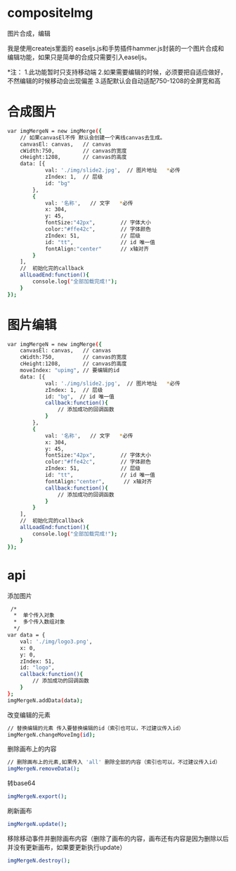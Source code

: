 # compositeImg
图片合成，编辑

我是使用createjs里面的 easeljs.js和手势插件hammer.js封装的一个图片合成和编辑功能，如果只是简单的合成只需要引入easeljs。

*注：
    1.此功能暂时只支持移动端
    2.如果需要编辑的时候，必须要把自适应做好，不然编辑的时候移动会出现偏差
    3.适配默认会自动适配750-1208的全屏宽和高


# 合成图片
``` bash
var imgMergeN = new imgMerge({
    // 如果canvasEl不传 默认会创建一个离线canvas去生成。
    canvasEl: canvas,   // canvas
    cWidth:750,         // canvas的宽度
    cHeight:1208,       // canvas的高度
    data: [{ 
            val: './img/slide2.jpg',  // 图片地址   *必传
            zIndex: 1,  // 层级
            id: "bg"
        },
        {
            val: '名称',   // 文字   *必传
            x: 304,
            y: 45,
            fontSize:"42px",        // 字体大小
            color:"#ffe42c",        // 字体颜色
            zIndex: 51,             // 层级
            id: "tt",               // id 唯一值
            fontAlign:"center"      // x轴对齐
        }
    ],
    //  初始化完的callback
    allLoadEnd:function(){   
        console.log("全部加载完成!");
    }
});
```

# 图片编辑
``` bash
var imgMergeN = new imgMerge({
    canvasEl: canvas,   // canvas
    cWidth:750,         // canvas的宽度
    cHeight:1208,       // canvas的高度
    moveIndex: "upimg", // 要编辑的id
    data: [{ 
            val: './img/slide2.jpg',  // 图片地址   *必传
            zIndex: 1,  // 层级
            id: "bg",  // id 唯一值
            callback:function(){
                // 添加成功的回调函数
            }
        },
        {
            val: '名称',   // 文字   *必传
            x: 304,
            y: 45,
            fontSize:"42px",        // 字体大小
            color:"#ffe42c",        // 字体颜色
            zIndex: 51,             // 层级
            id: "tt",               // id 唯一值
            fontAlign:"center",      // x轴对齐
            callback:function(){
                // 添加成功的回调函数
            }
        }
    ],
    //  初始化完的callback
    allLoadEnd:function(){   
        console.log("全部加载完成!");
    }
});
```


# api
添加图片
``` bash
 /*
  *  单个传入对象
  *  多个传入数组对象
  */
var data = {
    val: './img/logo3.png',
    x: 0,
    y: 0,
    zIndex: 51,
    id: "logo",
    callback:function(){
        // 添加成功的回调函数
    }
};
imgMergeN.addData(data);
```

改变编辑的元素
``` bash
// 替换编辑的元素 传入要替换编辑的id（索引也可以，不过建议传入id）
imgMergeN.changeMoveImg(id);
```

删除画布上的内容
``` bash
// 删除画布上的元素,如果传入 'all' 删除全部的内容（索引也可以，不过建议传入id）
imgMergeN.removeData();
```

转base64
``` bash
imgMergeN.export();
```

刷新画布
``` bash
imgMergeN.update();
```


移除移动事件并删除画布内容（删除了画布的内容，画布还有内容是因为删除以后并没有更新画布，如果要更新执行update）
``` bash
imgMergeN.destroy();
```


